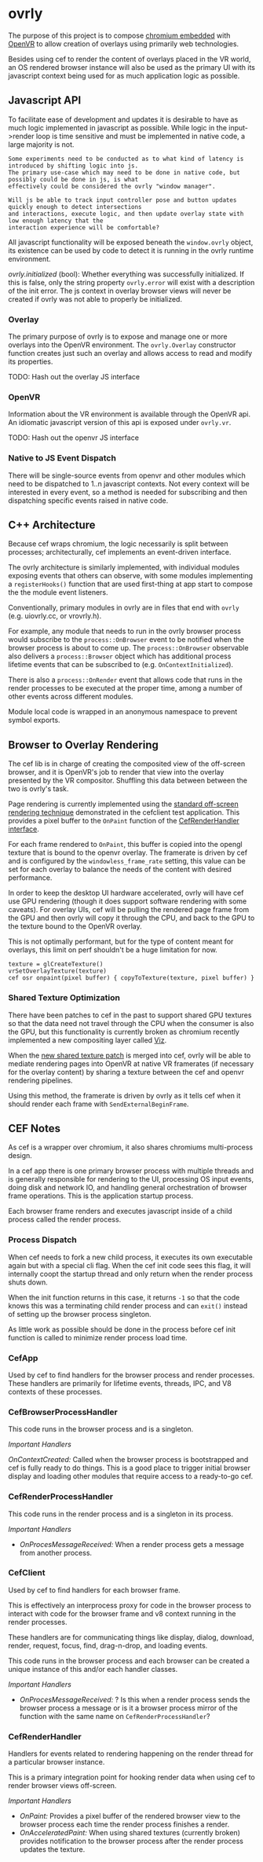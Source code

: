 # ovrly

The purpose of this project is to compose [chromium embedded](https://bitbucket.org/chromiumembedded/cef/src/master/)
with [OpenVR](https://github.com/ValveSoftware/openvr) to allow creation of overlays using primarily web technologies.

Besides using cef to render the content of overlays placed in the VR world, an OS rendered browser instance will
also be used as the primary UI with its javascript context being used for as much application logic as possible.

## Javascript API

To facilitate ease of development and updates it is desirable to have as much logic implemented in javascript as possible.
While logic in the input->render loop is time sensitive and must be implemented in native code, a large majority is not.

    Some experiments need to be conducted as to what kind of latency is introduced by shifting logic into js.
    The primary use-case which may need to be done in native code, but possibly could be done in js, is what
    effectively could be considered the ovrly "window manager".

    Will js be able to track input controller pose and button updates quickly enough to detect intersections
    and interactions, execute logic, and then update overlay state with low enough latency that the
    interaction experience will be comfortable?

All javascript functionality will be exposed beneath the `window.ovrly` object, its existence can be used by
code to detect it is running in the ovrly runtime environment.

*ovrly.initialized* (bool): Whether everything was successfully initialized.
If this is false, only the string property `ovrly.error` will exist with a description of the init error.
The js context in overlay browser views will never be created if ovrly was not able to properly be initialized.

### Overlay

The primary purpose of ovrly is to expose and manage one or more overlays into the OpenVR environment.
The `ovrly.Overlay` constructor function creates just such an overlay and allows access to read and modify its properties.

TODO: Hash out the overlay JS interface

### OpenVR

Information about the VR environment is available through the OpenVR api. An idiomatic javascript version of this
api is exposed under `ovrly.vr`.

TODO: Hash out the openvr JS interface

### Native to JS Event Dispatch

There will be single-source events from openvr and other modules which need to be dispatched to 1..n javascript contexts.
Not every context will be interested in every event, so a method is needed for subscribing and then dispatching specific
events raised in native code.

## C++ Architecture

Because cef wraps chromium, the logic necessarily is split between processes;
architecturally, cef implements an event-driven interface.

The ovrly architecture is similarly implemented, with individual modules exposing
events that others can observe, with some modules implementing a `registerHooks()` function
that are used first-thing at app start to compose the the module event listeners.

Conventionally, primary modules in ovrly are in files that end with `ovrly` (e.g. uiovrly.cc, or vrovrly.h).

For example, any module that needs to run in the ovrly browser process would subscribe
to the `process::OnBrowser` event to be notified when the browser process is about to
come up. The `process::OnBrowser` observable also delivers a `process::Browser` object which
has additional process lifetime events that can be subscribed to (e.g. `OnContextInitialized`).

There is also a `process::OnRender` event that allows code that runs in the render processes
to be executed at the proper time, among a number of other events across different modules.

Module local code is wrapped in an anonymous namespace to prevent symbol exports.

## Browser to Overlay Rendering

The cef lib is in charge of creating the composited view of the off-screen browser, and it is OpenVR's job to render
that view into the overlay presented by the VR compositor. Shuffling this data between between the two is ovrly's task.

Page rendering is currently implemented using the [standard off-screen rendering technique](https://bitbucket.org/chromiumembedded/cef/wiki/GeneralUsage#markdown-header-off-screen-rendering)
demonstrated in the cefclient test application.
This provides a pixel buffer to the `OnPaint` function of the [CefRenderHandler interface](https://magpcss.org/ceforum/apidocs3/projects/(default)/CefRenderHandler.html).

For each frame rendered to `OnPaint`, this buffer is copied into the opengl texture that is bound to the openvr overlay.
The framerate is driven by cef and is configured by the `windowless_frame_rate` setting, this value can
be set for each overlay to balance the needs of the content with desired performance.

In order to keep the desktop UI hardware accelerated, ovrly will have cef use GPU rendering
(though it does support software rendering with some caveats).
For overlay UIs, cef will be pulling the rendered page frame from the GPU and then ovrly will copy it through the CPU,
and back to the GPU to the texture bound to the OpenVR overlay.

This is not optimally performant, but for the type of content meant for overlays, this limit on perf shouldn't be a huge limitation for now.

    texture = glCreateTexture()
    vrSetOverlayTexture(texture)
    cef osr onpaint(pixel buffer) { copyToTexture(texture, pixel buffer) }

### Shared Texture Optimization

There have been patches to cef in the past to support shared GPU textures so that the data need not travel through the CPU
when the consumer is also the GPU, but this functionality is currently broken as chromium recently implemented
a new compositing layer called [Viz](https://chromium.googlesource.com/chromium/src/+/master/services/viz/).

When the [new shared texture patch](https://bitbucket.org/chromiumembedded/cef/pull-requests/285/reimplement-shared-texture-support-for-viz/diff)
is merged into cef, ovrly will be able to mediate rendering pages into OpenVR at native VR framerates (if necessary for the overlay content)
by sharing a texture between the cef and openvr rendering pipelines.

Using this method, the framerate is driven by ovrly as it tells cef when it should render each frame with `SendExternalBeginFrame`.


## CEF Notes

As cef is a wrapper over chromium, it also shares chromiums multi-process design.

In a cef app there is one primary browser process with multiple threads and is generally responsible for
rendering to the UI, processing OS input events, doing disk and network IO, and handling general orchestration
of browser frame operations. This is the application startup process.

Each browser frame renders and executes javascript inside of a child process called the render process.

### Process Dispatch

When cef needs to fork a new child process, it executes its own executable again but with a special cli flag.
When the cef init code sees this flag, it will internally coopt the startup thread and only return when
the render process shuts down.

When the init function returns in this case, it returns `-1` so that the code knows this was a terminating
child render process and can `exit()` instead of setting up the browser process singleton.

As little work as possible should be done in the process before cef init function is called to
minimize render process load time.

### CefApp

Used by cef to find handlers for the browser process and render processes.
These handlers are primarily for lifetime events, threads, IPC, and V8 contexts of these processes.

### CefBrowserProcessHandler

This code runs in the browser process and is a singleton.

*Important Handlers*

*OnContextCreated:* Called when the browser process is bootstrapped and cef is fully ready to do things.
This is a good place to trigger initial browser display and loading other modules that require access to a ready-to-go cef.

### CefRenderProcessHandler

This code runs in the render process and is a singleton in its process.

*Important Handlers*

- *OnProcesMessageReceived:* When a render process gets a message from another process.

### CefClient

Used by cef to find handlers for each browser frame.

This is effectively an interprocess proxy for code in the browser process to interact with code
for the browser frame and v8 context running in the render processes.

These handlers are for communicating things like display, dialog, download, render,
request, focus, find, drag-n-drop, and loading events.

This code runs in the browser process and each browser can be created a unique instance of
this and/or each handler classes.

*Important Handlers*

- *OnProcesMessageReceived:* ? Is this when a render process sends the browser process a message or is it a
browser process mirror of the function with the same name on `CefRenderProcessHandler`?

### CefRenderHandler

Handlers for events related to rendering happening on the render thread for a particular browser instance.

This is a primary integration point for hooking render data when using cef to render browser views off-screen.

*Important Handlers*

- *OnPaint:* Provides a pixel buffer of the rendered browser view to the browser process each time the render process finishes a render.
- *OnAcceleratedPaint:* When using shared textures (currently broken) provides notification to the browser process after the render process updates the texture.
